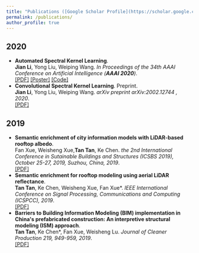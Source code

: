 ```yaml
---
title: "Publications ([Google Scholar Profile](https://scholar.google.com/citations?user=_VG990cAAAAJ&hl=en))"
permalink: /publications/
author_profile: true
---
```

## 2020
* <b>Automated Spectral Kernel Learning</b>. <br>
<b>Jian Li</b>, Yong Liu, Weiping Wang. <i>In Proceedings of the 34th AAAI Conference on Artificial Intelligence (**AAAI 2020**)</i>.<br>
[[PDF]](https://lijian.ac.cn/files/2020_AAAI_ASKL/2020_AAAI_ASKL.pdf)
[[Poster]](https://lijian.ac.cn/files/2020_AAAI_ASKL/2020_AAAI_AKSL_poster.pdf)
[[Code]](https://github.com/superlj666/Automated-Spectral-Kernel-Learning)
* <b>Convolutional Spectral Kernel Learning</b>. Preprint.<br>
<b>Jian Li</b>, Yong Liu, Weiping Wang. <i>arXiv preprint arXiv:2002.12744 , 2020</i>.<br>
[[PDF]](https://arxiv.org/pdf/2002.12744)


## 2019
* <b>Semantic enrichment of city information models with LiDAR-based rooftop albedo</b>. <br>
Fan Xue, Weisheng Xue,<b>Tan Tan</b>, Ke Chen. <i>the 2nd International Conference in Sutainable Buildings and Structures (ICSBS 2019), October 25-27, 2019, Suzhou, China, 2019</i>. <br>
[[PDF]](https://books.google.com/books?hl=en&lr=&id=rMfADwAAQBAJ&oi=fnd&pg=PA207&dq=info:pbGQBFgk7UsJ:scholar.google.com&ots=Mf6HZhxdqq&sig=LLJd8QSzdCE_elihn9XRwpXvYjE#v=onepage&q&f=false)
* <b>Semantic enrichment for rooftop modeling using aerial LiDAR reflectance</b>. <br>
<b>Tan Tan</b>, Ke Chen, Weisheng Xue, Fan Xue*. <i>IEEE International Conference on Signal Processing, Communications and Computing (ICSPCC), 2019</i>. <br>
[[PDF]](https://ieeexplore.ieee.org/abstract/document/8960769/)
* <b>Barriers to Building Information Modeling (BIM) implementation in China's prefabricated construction: An interpretive structural modeling (ISM) approach</b>. <br>
<b>Tan Tan</b>, Ke Chen*, Fan Xue, Weisheng Lu. <i>Journal of Cleaner Production 219, 949-959, 2019</i>. <br>
[[PDF]](https://www.sciencedirect.com/science/article/abs/pii/S095965261930530X)

